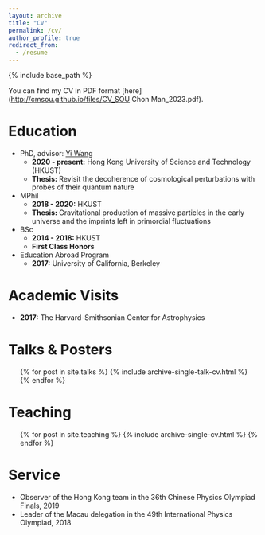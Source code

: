 ```yaml
---
layout: archive
title: "CV"
permalink: /cv/
author_profile: true
redirect_from:
  - /resume
---
```


{% include base_path %}

You can find my CV in PDF format [here](http://cmsou.github.io/files/CV_SOU Chon Man_2023.pdf).

Education
======
* PhD, advisor: [Yi Wang](https://phyw.people.ust.hk/)
  * **2020 - present:** Hong Kong University of Science and Technology (HKUST)
  * **Thesis:** Revisit the decoherence of cosmological perturbations with probes of their quantum nature
* MPhil
  * **2018 - 2020:** HKUST
  * **Thesis:** Gravitational production of massive particles in the early universe and the imprints left in primordial fluctuations
* BSc
  * **2014 - 2018:** HKUST
  * **First Class Honors**
* Education Abroad Program
  * **2017:** University of California, Berkeley

Academic Visits 
======
* **2017:** The Harvard-Smithsonian Center for Astrophysics 
  
  
Talks & Posters
======
  <ul>{% for post in site.talks %}
    {% include archive-single-talk-cv.html %}
  {% endfor %}</ul>
  
Teaching
======
  <ul>{% for post in site.teaching %}
    {% include archive-single-cv.html %}
  {% endfor %}</ul>
  
Service
======
* Observer of the Hong Kong team in the 36th Chinese Physics Olympiad Finals, 2019
* Leader of the Macau delegation in the 49th International Physics Olympiad, 2018

